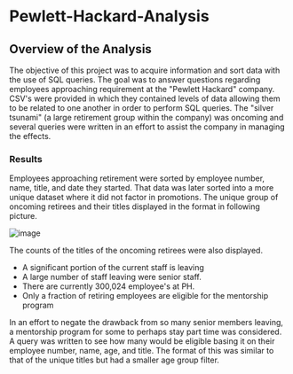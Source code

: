# Pewlett-Hackard-Analysis

## Overview of the Analysis 

The objective of this project was to acquire information and sort data with the use of SQL queries. The goal was to answer questions regarding employees approaching requirement at the "Pewlett Hackard" company. CSV's were provided in which they contained levels of data allowing them to be related to one another in order to perform SQL queries. The "silver tsunami" (a large retirement group within the company) was oncoming and several queries were written in an effort to assist the company in managing the effects.


### Results 

Employees approaching retirement were sorted by employee number, name, title, and date they started. That data was later sorted into a more unique dataset where it did not factor in promotions. The unique group of oncoming retirees and their titles displayed in the format in following picture.

![image](https://user-images.githubusercontent.com/85713568/137259715-0ba43016-b3fe-41ba-a335-89d3f2b197f7.png)


The counts of the titles of the oncoming retirees were also displayed.

* A significant portion of the current staff is leaving
* A large number of staff leaving were senior staff.
* There are currently 300,024 employee's at PH.
* Only a fraction of retiring employees are eligible for the mentorship program

In an effort to negate the drawback from so many senior members leaving, a mentorship program for some to perhaps stay part time was considered. A query was written to see how many would be eligible basing it on their employee number, name, age, and title. The format of this was similar to that of the unique titles but had a smaller age group filter.
